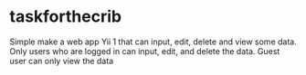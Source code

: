 # taskforthecrib
Simple make a web app Yii 1 that can input, edit, delete and view some data. Only users who are logged in can input, edit, and delete the data. Guest user can only view the data
